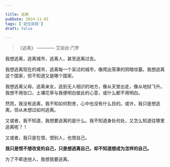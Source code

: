 ```yaml
---

title: 逃离
pubDate: 2024-11-03
tags: ['定位自我']
draft: false

---
```


> 《逃离》 ———— 艾丽丝·门罗

我想逃离，逃离城市，逃离人，甚至逃离过去。

我想逃离现在的城市，逃离每一个呆过的城市，像爬出笼罩的阴暗坟墓。我想逃离这个国家，但不知道又是哪个国家。

我想逃离父母，逃离亲友，逃到无人相识的地方，像从天堂出走，像从地狱飞升。我想不用张口，土壤花草与我便明白彼此的心意，或什么都不用明白。

然而，我没有逃离，我不知如何割舍，心中也没有什么目的。或许，我只是想逃离，但从未想过如何逃离。

又或者，我不知道，我想要逃离的是什么。我不知道身处何处，又怎么知道往哪里逃离呢？！

又或者，我只是在恨，恨别人，也恨自己。

**我只是恨不想改变的自己，只是想逃离自己，却不知道想成为怎样的自己。**

为了不牵连他人，我想我要逃离。
